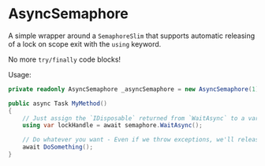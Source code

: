 # AsyncSemaphore

A simple wrapper around a `SemaphoreSlim` that supports automatic releasing of a lock on scope exit with the `using` keyword.

No more `try/finally` code blocks!

Usage:

```csharp
private readonly AsyncSemaphore _asyncSemaphore = new AsyncSemaphore(1);

public async Task MyMethod()
{
    // Just assign the `IDisposable` returned from `WaitAsync` to a variable and use the using statement with it
    using var lockHandle = await semaphore.WaitAsync();

    // Do whatever you want - Even if we throw exceptions, we'll release the semaphore once we leave this method's scope
    await DoSomething();
}
```

